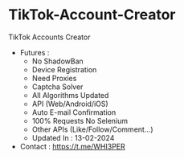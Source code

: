# TikTok-Account-Creator
TikTok Accounts Creator
- Futures :
  - No ShadowBan
  - Device Registration
  - Need Proxies
  - Captcha Solver
  - All Algorithms Updated
  - API (Web/Android/iOS)
  - Auto E-mail Confirmation
  - 100% Requests No Selenium
  - Other APIs (Like/Follow/Comment...)
  - Updated In : 13-02-2024
- Contact : https://t.me/WHI3PER
